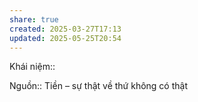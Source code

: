 ```yaml
---
share: true
created: 2025-03-27T17:13
updated: 2025-05-25T20:54
---
```

Khái niệm:: 

Nguồn:: Tiền – sự thật về thứ không có thật